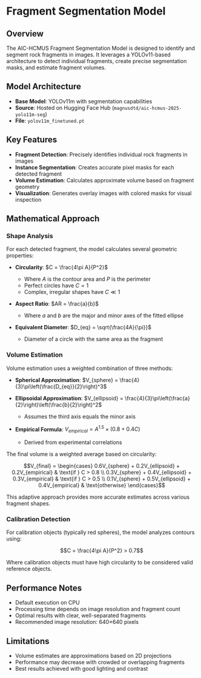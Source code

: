 # Fragment Segmentation Model

## Overview

The AIC-HCMUS Fragment Segmentation Model is designed to identify and segment rock fragments in images. It leverages a YOLOv11-based architecture to detect individual fragments, create precise segmentation masks, and estimate fragment volumes.

## Model Architecture

- **Base Model**: YOLOv11m with segmentation capabilities
- **Source**: Hosted on Hugging Face Hub (`magnusdtd/aic-hcmus-2025-yolo11m-seg`)
- **File**: `yolov11m_finetuned.pt`

## Key Features

- **Fragment Detection**: Precisely identifies individual rock fragments in images
- **Instance Segmentation**: Creates accurate pixel masks for each detected fragment
- **Volume Estimation**: Calculates approximate volume based on fragment geometry
- **Visualization**: Generates overlay images with colored masks for visual inspection

## Mathematical Approach

### Shape Analysis
For each detected fragment, the model calculates several geometric properties:

- **Circularity**: $C = \frac{4\pi A}{P^2}$
    - Where $A$ is the contour area and $P$ is the perimeter
    - Perfect circles have $C = 1$
    - Complex, irregular shapes have $C \ll 1$

- **Aspect Ratio**: $AR = \frac{a}{b}$
    - Where $a$ and $b$ are the major and minor axes of the fitted ellipse

- **Equivalent Diameter**: $D_{eq} = \sqrt{\frac{4A}{\pi}}$
    - Diameter of a circle with the same area as the fragment

### Volume Estimation
Volume estimation uses a weighted combination of three methods:

- **Spherical Approximation**: $V_{sphere} = \frac{4}{3}\pi\left(\frac{D_{eq}}{2}\right)^3$

- **Ellipsoidal Approximation**: $V_{ellipsoid} = \frac{4}{3}\pi\left(\frac{a}{2}\right)\left(\frac{b}{2}\right)^2$
    - Assumes the third axis equals the minor axis

- **Empirical Formula**: $V_{empirical} = A^{1.5} \times (0.8 + 0.4C)$
    - Derived from experimental correlations

The final volume is a weighted average based on circularity:

$$V_{final} = \begin{cases}
0.6V_{sphere} + 0.2V_{ellipsoid} + 0.2V_{empirical} & \text{if } C > 0.8 \\
0.3V_{sphere} + 0.4V_{ellipsoid} + 0.3V_{empirical} & \text{if } C > 0.5 \\
0.1V_{sphere} + 0.5V_{ellipsoid} + 0.4V_{empirical} & \text{otherwise}
\end{cases}$$

This adaptive approach provides more accurate estimates across various fragment shapes.

### Calibration Detection
For calibration objects (typically red spheres), the model analyzes contours using:

$$C = \frac{4\pi A}{P^2} > 0.7$$

Where calibration objects must have high circularity to be considered valid reference objects.

## Performance Notes
- Default execution on CPU
- Processing time depends on image resolution and fragment count
- Optimal results with clear, well-separated fragments
- Recommended image resolution: 640×640 pixels

## Limitations
- Volume estimates are approximations based on 2D projections
- Performance may decrease with crowded or overlapping fragments
- Best results achieved with good lighting and contrast